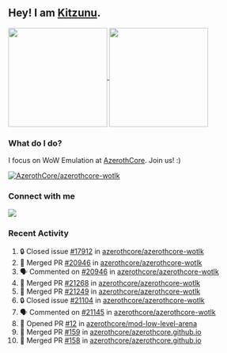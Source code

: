 ## Hey! I am [Kitzunu](https://Github.com/Kitzunu).

<!--
[![Kitzunu's Github stats](https://github-readme-stats.vercel.app/api?username=kitzunu&theme=github_dark&show_icons=true&number_format=long)](https://github.com/Kitzunu)

[![Kitzunu's Language stats](https://github-readme-stats.vercel.app/api/top-langs/?username=Kitzunu&layout=donut&theme=github_dark)](https://github.com/Kitzunu)
-->

<a href="https://github.com/Kitzunu">
  <img height=200 align="center" src="https://github-readme-stats.vercel.app/api?username=kitzunu&theme=github_dark&show_icons=true&number_format=long" />
</a>
<a href="https://github.com/Kitzunu">
  <img height=200 align="center" src="https://github-readme-stats.vercel.app/api/top-langs/?username=Kitzunu&layout=donut&theme=github_dark" />
</a>

### What do I do?

I focus on WoW Emulation at [AzerothCore](https://github.com/AzerothCore). Join us! :)

[![AzerothCore/azerothcore-wotlk](https://github-readme-stats.vercel.app/api/pin/?username=AzerothCore&repo=azerothcore-wotlk&theme=github_dark&show_owner=true)](https://github.com/azerothcore/azerothcore-wotlk)

### Connect with me
[![](https://img.shields.io/badge/AzerothCore%20Discord-Connect%20with%20me!-green)](https://discord.com/invite/gkt4y2x)

### Recent Activity

<!--START_SECTION:activity-->
1. 🔒 Closed issue [#17912](https://github.com/azerothcore/azerothcore-wotlk/issues/17912) in [azerothcore/azerothcore-wotlk](https://github.com/azerothcore/azerothcore-wotlk)
2. 🎉 Merged PR [#20946](https://github.com/azerothcore/azerothcore-wotlk/pull/20946) in [azerothcore/azerothcore-wotlk](https://github.com/azerothcore/azerothcore-wotlk)
3. 🗣 Commented on [#20946](https://github.com/azerothcore/azerothcore-wotlk/pull/20946#issuecomment-2614126260) in [azerothcore/azerothcore-wotlk](https://github.com/azerothcore/azerothcore-wotlk)
4. 🎉 Merged PR [#21268](https://github.com/azerothcore/azerothcore-wotlk/pull/21268) in [azerothcore/azerothcore-wotlk](https://github.com/azerothcore/azerothcore-wotlk)
5. 🎉 Merged PR [#21249](https://github.com/azerothcore/azerothcore-wotlk/pull/21249) in [azerothcore/azerothcore-wotlk](https://github.com/azerothcore/azerothcore-wotlk)
6. 🔒 Closed issue [#21104](https://github.com/azerothcore/azerothcore-wotlk/issues/21104) in [azerothcore/azerothcore-wotlk](https://github.com/azerothcore/azerothcore-wotlk)
7. 🗣 Commented on [#21145](https://github.com/azerothcore/azerothcore-wotlk/pull/21145#issuecomment-2605330988) in [azerothcore/azerothcore-wotlk](https://github.com/azerothcore/azerothcore-wotlk)
8. 💪 Opened PR [#12](https://github.com/azerothcore/mod-low-level-arena/pull/12) in [azerothcore/mod-low-level-arena](https://github.com/azerothcore/mod-low-level-arena)
9. 🎉 Merged PR [#159](https://github.com/azerothcore/azerothcore.github.io/pull/159) in [azerothcore/azerothcore.github.io](https://github.com/azerothcore/azerothcore.github.io)
10. 🎉 Merged PR [#158](https://github.com/azerothcore/azerothcore.github.io/pull/158) in [azerothcore/azerothcore.github.io](https://github.com/azerothcore/azerothcore.github.io)
<!--END_SECTION:activity-->
